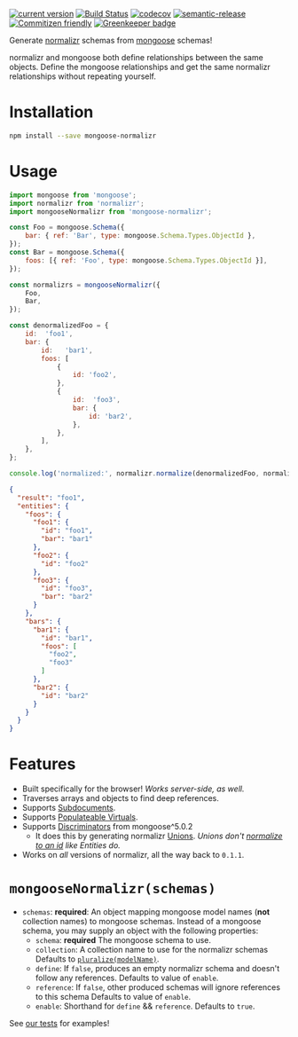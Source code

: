 [![current version](https://img.shields.io/npm/v/mongoose-normalizr.svg)](https://www.npmjs.com/package/mongoose-normalizr)
[![Build Status](https://travis-ci.org/saiichihashimoto/mongoose-normalizr.svg?branch=master)](https://travis-ci.org/saiichihashimoto/mongoose-normalizr)
[![codecov](https://codecov.io/gh/saiichihashimoto/mongoose-normalizr/branch/master/graph/badge.svg)](https://codecov.io/gh/saiichihashimoto/mongoose-normalizr)
[![semantic-release](https://img.shields.io/badge/%20%20%F0%9F%93%A6%F0%9F%9A%80-semantic--release-e10079.svg)](https://github.com/semantic-release/semantic-release)
[![Commitizen friendly](https://img.shields.io/badge/commitizen-friendly-brightgreen.svg)](http://commitizen.github.io/cz-cli/)
[![Greenkeeper badge](https://badges.greenkeeper.io/saiichihashimoto/mongoose-normalizr.svg)](https://greenkeeper.io/)

Generate [normalizr](https://www.npmjs.com/package/normalizr) schemas from [mongoose](https://www.npmjs.com/package/mongoose) schemas!

normalizr and mongoose both define relationships between the same objects. Define the mongoose relationships and get the same normalizr relationships without repeating yourself.

# Installation

```bash
npm install --save mongoose-normalizr
```

# Usage

```javascript
import mongoose from 'mongoose';
import normalizr from 'normalizr';
import mongooseNormalizr from 'mongoose-normalizr';

const Foo = mongoose.Schema({
	bar: { ref: 'Bar', type: mongoose.Schema.Types.ObjectId },
});
const Bar = mongoose.Schema({
	foos: [{ ref: 'Foo', type: mongoose.Schema.Types.ObjectId }],
});

const normalizrs = mongooseNormalizr({
	Foo,
	Bar,
});

const denormalizedFoo = {
	id:  'foo1',
	bar: {
		id:   'bar1',
		foos: [
			{
				id: 'foo2',
			},
			{
				id:  'foo3',
				bar: {
					id: 'bar2',
				},
			},
		],
	},
};

console.log('normalized:', normalizr.normalize(denormalizedFoo, normalizrs.foos));
```

```json
{
  "result": "foo1",
  "entities": {
    "foos": {
      "foo1": {
        "id": "foo1",
        "bar": "bar1"
      },
      "foo2": {
        "id": "foo2"
      },
      "foo3": {
        "id": "foo3",
        "bar": "bar2"
      }
    },
    "bars": {
      "bar1": {
        "id": "bar1",
        "foos": [
          "foo2",
          "foo3"
        ]
      },
      "bar2": {
        "id": "bar2"
      }
    }
  }
}
```

# Features

- Built specifically for the browser! *Works server-side, as well.*
- Traverses arrays and objects to find deep references.
- Supports [Subdocuments](http://mongoosejs.com/docs/subdocs.html).
- Supports [Populateable Virtuals](http://mongoosejs.com/docs/populate.html#populate-virtuals).
- Supports [Discriminators](http://mongoosejs.com/docs/discriminators.html) from mongoose^5.0.2
  - It does this by generating normalizr [Unions](https://github.com/paularmstrong/normalizr/blob/master/docs/api.md#uniondefinition-schemaattribute). *Unions don't [normalize to an id](https://github.com/paularmstrong/normalizr/blob/master/docs/api.md#usage-5) like Entities do.*
- Works on *all* versions of normalizr, all the way back to `0.1.1`.

# ```mongooseNormalizr(schemas)```

- ```schemas```: **required**: An object mapping mongoose model names (**not** collection names) to mongoose schemas. Instead of a mongoose schema, you may supply an object with the following properties:
	- ```schema```: **required** The mongoose schema to use.
	- ```collection```: A collection name to use for the normalizr schemas Defaults to [`pluralize(modelName)`](https://github.com/vkarpov15/mongoose-legacy-pluralize).
	- ```define```: If `false`, produces an empty normalizr schema and doesn't follow any references. Defaults to value of `enable`.
	- ```reference```: If `false`, other produced schemas will ignore references to this schema Defaults to value of `enable`.
	- ```enable```: Shorthand for `define` && `reference`. Defaults to `true`.

See [our tests](https://github.com/saiichihashimoto/mongoose-normalizr/blob/master/src/index.spec.js) for examples!
